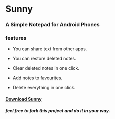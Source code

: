# Sunny
### A Simple Notepad for Android Phones
### features
  + You can share text from other apps.
  * You can restore deleted notes.
  + Clear deleted notes in one click.
  * Add notes to favourites.
  + Delete everything in one click.

#### [Download Sunny](https://github.com/Sunnymaharshi/sunny/raw/master/night/sunny.apk)

##### feel free to fork this project and do it in your way.

